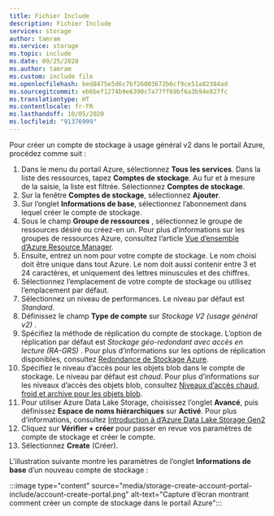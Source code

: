 ```yaml
---
title: Fichier Include
description: Fichier Include
services: storage
author: tamram
ms.service: storage
ms.topic: include
ms.date: 09/25/2020
ms.author: tamram
ms.custom: include file
ms.openlocfilehash: bed8475e5d6c7bf26003672b6cf9ce51a82384ad
ms.sourcegitcommit: eb6bef1274b9e6390c7a77ff69bf6a3b94e827fc
ms.translationtype: HT
ms.contentlocale: fr-FR
ms.lasthandoff: 10/05/2020
ms.locfileid: "91376999"
---
```

Pour créer un compte de stockage à usage général v2 dans le portail Azure, procédez comme suit :

1. Dans le menu du portail Azure, sélectionnez **Tous les services**. Dans la liste des ressources, tapez **Comptes de stockage**. Au fur et à mesure de la saisie, la liste est filtrée. Sélectionnez **Comptes de stockage**.
1. Sur la fenêtre **Comptes de stockage**, sélectionnez **Ajouter**.
1. Sur l’onglet **Informations de base**, sélectionnez l’abonnement dans lequel créer le compte de stockage.
1. Sous le champ **Groupe de ressources** , sélectionnez le groupe de ressources désiré ou créez-en un.  Pour plus d’informations sur les groupes de ressources Azure, consultez l’article [Vue d’ensemble d’Azure Resource Manager](../articles/azure-resource-manager/resource-group-overview.md).
1. Ensuite, entrez un nom pour votre compte de stockage. Le nom choisi doit être unique dans tout Azure. Le nom doit aussi contenir entre 3 et 24 caractères, et uniquement des lettres minuscules et des chiffres.
1. Sélectionnez l’emplacement de votre compte de stockage ou utilisez l’emplacement par défaut.
1. Sélectionnez un niveau de performances. Le niveau par défaut est *Standard*.
1. Définissez le champ **Type de compte** sur *Stockage V2 (usage général v2)* .
1. Spécifiez la méthode de réplication du compte de stockage. L’option de réplication par défaut est *Stockage géo-redondant avec accès en lecture (RA-GRS)* . Pour plus d’informations sur les options de réplication disponibles, consultez [Redondance de Stockage Azure](../articles/storage/common/storage-redundancy.md).
1. Spécifiez le niveau d’accès pour les objets blob dans le compte de stockage. Le niveau par défaut est *chaud*. Pour plus d’informations sur les niveaux d’accès des objets blob, consultez [Niveaux d’accès chaud, froid et archive pour les objets blob](../articles/storage/blobs/storage-blob-storage-tiers.md).
1. Pour utiliser Azure Data Lake Storage, choisissez l’onglet **Avancé**, puis définissez **Espace de noms hiérarchiques** sur **Activé**. Pour plus d’informations, consultez [Introduction à d’Azure Data Lake Storage Gen2](../articles/storage/blobs/data-lake-storage-introduction.md)
1. Cliquez sur **Vérifier + créer** pour passer en revue vos paramètres de compte de stockage et créer le compte.
1. Sélectionnez **Create** (Créer).

L’illustration suivante montre les paramètres de l’onglet **Informations de base** d’un nouveau compte de stockage :

:::image type="content" source="media/storage-create-account-portal-include/account-create-portal.png" alt-text="Capture d’écran montrant comment créer un compte de stockage dans le portail Azure":::
